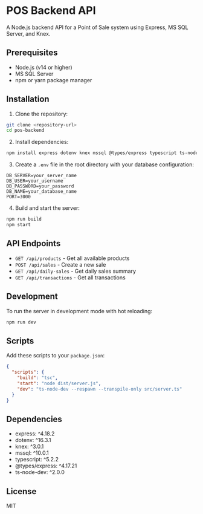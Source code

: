 # POS Backend API

A Node.js backend API for a Point of Sale system using Express, MS SQL Server, and Knex.

## Prerequisites

- Node.js (v14 or higher)
- MS SQL Server
- npm or yarn package manager

## Installation

1. Clone the repository:
```bash
git clone <repository-url>
cd pos-backend
```

2. Install dependencies:
```bash
npm install express dotenv knex mssql @types/express typescript ts-node
```

3. Create a `.env` file in the root directory with your database configuration:
```env
DB_SERVER=your_server_name
DB_USER=your_username
DB_PASSWORD=your_password
DB_NAME=your_database_name
PORT=3000
```

4. Build and start the server:
```bash
npm run build
npm start
```

## API Endpoints

- `GET /api/products` - Get all available products
- `POST /api/sales` - Create a new sale
- `GET /api/daily-sales` - Get daily sales summary
- `GET /api/transactions` - Get all transactions

## Development

To run the server in development mode with hot reloading:

```bash
npm run dev
```

## Scripts

Add these scripts to your `package.json`:

```json
{
  "scripts": {
    "build": "tsc",
    "start": "node dist/server.js",
    "dev": "ts-node-dev --respawn --transpile-only src/server.ts"
  }
}
```

## Dependencies

- express: ^4.18.2
- dotenv: ^16.3.1
- knex: ^3.0.1
- mssql: ^10.0.1
- typescript: ^5.2.2
- @types/express: ^4.17.21
- ts-node-dev: ^2.0.0

## License

MIT